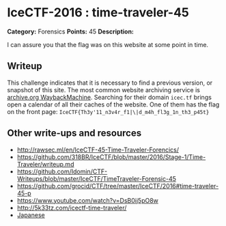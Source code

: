# IceCTF-2016 : time-traveler-45

**Category:** Forensics
**Points:** 45
**Description:**

I can assure you that the flag was on this website at some point in time.

## Writeup

This challenge indicates that it is necessary to find a previous version, or snapshot of this site. The most common website archiving service is [archive.org WaybackMachine](https://archive.org/web/). Searching for their domain `icec.tf` brings open a calendar of all their caches of the website. One of them has the flag on the front page: `IceCTF{Th3y'11_n3v4r_f1|\|d_m4h_fl3g_1n_th3_p45t}`

## Other write-ups and resources

* http://rawsec.ml/en/IceCTF-45-Time-Traveler-Forencics/
* https://github.com/318BR/IceCTF/blob/master/2016/Stage-1/Time-Traveler/writeup.md
* https://github.com/Idomin/CTF-Writeups/blob/master/IceCTF/TimeTraveler-Forensic-45
* https://github.com/grocid/CTF/tree/master/IceCTF/2016#time-traveler-45-p
* https://www.youtube.com/watch?v=DsB0ij5pO8w
* http://5k33tz.com/icectf-time-traveler/
* [Japanese](https://ctftime.org/writeup/3808)

